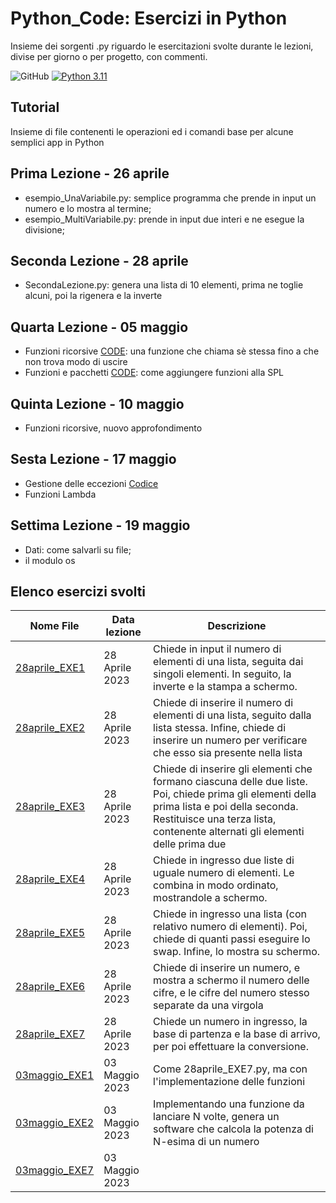 # Python_Code:  Esercizi in Python
Insieme dei sorgenti .py riguardo le esercitazioni svolte durante le lezioni, divise per giorno o per progetto, con commenti.

![GitHub](https://img.shields.io/github/license/devdeleli/Python_Code?label=license)
[![Python 3.11](https://img.shields.io/badge/python-3.11-blue.svg)](https://www.python.org/downloads/release/python-3113/)

## Tutorial
Insieme di file contenenti le operazioni ed i comandi base per alcune semplici app in Python

## Prima Lezione - 26 aprile
- esempio_UnaVariabile.py: semplice programma che prende in input un numero e lo mostra al termine;
- esempio_MultiVariabile.py: prende in input due interi e ne esegue la divisione;

## Seconda Lezione - 28 aprile
- SecondaLezione.py: genera una lista di 10 elementi, prima ne toglie alcuni, poi la rigenera e la inverte

## Quarta Lezione - 05 maggio
- Funzioni ricorsive [CODE](./3.05maggio/mymath/power_recursive.py): una funzione che chiama sè stessa fino a che non trova modo di uscire
- Funzioni e pacchetti [CODE](./3.05maggio): come aggiungere funzioni alla SPL

## Quinta Lezione - 10 maggio
- Funzioni ricorsive, nuovo approfondimento


## Sesta Lezione - 17 maggio
- Gestione delle eccezioni [Codice](./6.17Maggio%20-%20Lambda/info.py)
- Funzioni Lambda

## Settima Lezione - 19 maggio
- Dati: come salvarli su file;
- il modulo os


## Elenco esercizi svolti
| **Nome File**                                           | **Data lezione** | **Descrizione**                                                                                                                                                                                                            |
|---------------------------------------------------------|------------------|----------------------------------------------------------------------------------------------------------------------------------------------------------------------------------------------------------------------------|
| [28aprile_EXE1](./Esercizi/1.28aprile/28aprile_EXE1.py) | 28 Aprile 2023   | Chiede in input il numero di elementi di una lista, seguita dai singoli elementi. In seguito, la inverte e la stampa a schermo.                                                                                            |
| [28aprile_EXE2](./Esercizi/1.28aprile/28aprile_EXE2.py) | 28 Aprile 2023   | Chiede di inserire il numero di elementi di una lista, seguito dalla lista stessa. Infine, chiede di inserire un numero per verificare che esso sia presente nella lista                                                   |
| [28aprile_EXE3](./Esercizi/1.28aprile/28aprile_EXE3.py) | 28 Aprile 2023   | Chiede di inserire gli elementi che formano ciascuna delle due liste. Poi, chiede prima gli elementi della prima lista e poi della seconda. Restituisce una terza lista, contenente alternati gli elementi delle prima due |
| [28aprile_EXE4](./Esercizi/1.28aprile/28aprile_EXE4.py) | 28 Aprile 2023   | Chiede in ingresso due liste di uguale numero di elementi. Le combina in modo ordinato, mostrandole a schermo.                                                                                                             |
| [28aprile_EXE5](./Esercizi/1.28aprile/28aprile_EXE5.py) | 28 Aprile 2023   | Chiede in ingresso una lista (con relativo numero di elementi). Poi, chiede di quanti passi eseguire lo swap. Infine, lo mostra su schermo.                                                                                |
| [28aprile_EXE6](./Esercizi/1.28aprile/28aprile_EXE6.py) | 28 Aprile 2023   | Chiede di inserire un numero, e mostra a schermo il numero delle cifre, e le cifre del numero stesso separate da una virgola                                                                                               |
| [28aprile_EXE7](./Esercizi/1.28aprile/28aprile_EXE7.py) | 28 Aprile 2023   | Chiede un numero in ingresso, la base di partenza e la base di arrivo, per poi effettuare la conversione.                                                                                                                  |
| [03maggio_EXE1](./Esercizi/2.03maggio/03maggio_EXE1.py) | 03 Maggio 2023   | Come 28aprile_EXE7.py, ma con l'implementazione delle funzioni                                                                                                                                                             |
| [03maggio_EXE2](./Esercizi/2.03maggio/03maggio_EXE2.py) | 03 Maggio 2023   | Implementando una funzione da lanciare N volte, genera un software che calcola la potenza di N-esima di un numero                                                                                                          |
| [03maggio_EXE7](./Esercizi/2.03maggio/03maggio_EXE3.py) | 03 Maggio 2023   |                                                                                                                                                                                                                            |